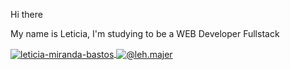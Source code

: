 Hi there 

My name is Leticia, I'm studying to be a WEB Developer Fullstack


<a href="https://linkedin.com/in/leticia-miranda-bastos" target="blank"><img align="center" src="https://img.shields.io/badge/LinkedIn-0077B5?style=for-the-badge&logo=linkedin&logoColor=white" alt="leticia-miranda-bastos"/> 
  <a href="https://www.instagram.com/leh.majer" target="blank"><img align="center" src="https://img.shields.io/badge/Instagram-E4405F?style=for-the-badge&logo=instagram&logoColor=white" alt="@leh.majer"/></a> 
<div>
    <img scr="https://img.shields.io/badge/JavaScript-F7DF1E?style=for-the-badge&logo=javascript&logoColor=black"/>
    <img scr="https://img.shields.io/badge/HTML5-E34F26?style=for-the-badge&logo=html5&logoColor=white"/>
    <img scr="https://img.shields.io/badge/CSS3-1572B6?style=for-the-badge&logo=css3&logoColor=white"/>
    <img scr="https://img.shields.io/badge/Java-ED8B00?style=for-the-badge&logo=openjdk&logoColor=white"/>
</div>
